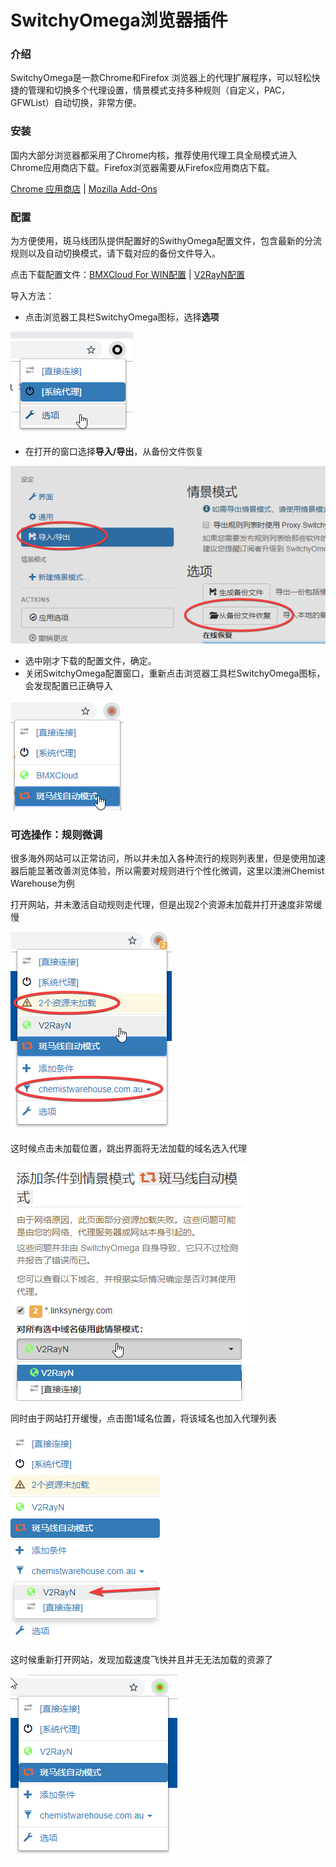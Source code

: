 # SwitchyOmega浏览器插件

### 介绍

SwitchyOmega是一款Chrome和Firefox 浏览器上的代理扩展程序，可以轻松快捷的管理和切换多个代理设置，情景模式支持多种规则（自定义，PAC，GFWList）自动切换，非常方便。

### 安装

国内大部分浏览器都采用了Chrome内核，推荐使用代理工具全局模式进入Chrome应用商店下载。Firefox浏览器需要从Firefox应用商店下载。

[Chrome 应用商店](https://chrome.google.com/webstore/detail/padekgcemlokbadohgkifijomclgjgif) \|   [Mozilla Add-Ons](https://addons.mozilla.org/en-US/firefox/addon/switchyomega/)

### 配置

为方便使用，斑马线团队提供配置好的SwithyOmega配置文件，包含最新的分流规则以及自动切换模式，请下载对应的备份文件导入。

点击下载配置文件：[BMXCloud For WIN配置](https://bmxcloud.cc/dl.php?type=d&id=12) \| [V2RayN配置](https://bmxcloud.cc/dl.php?type=d&id=13)

导入方法：

* 点击浏览器工具栏SwitchyOmega图标，选择**选项**

![](../../.gitbook/assets/image%20%2867%29.png)

* 在打开的窗口选择**导入/导出**，从备份文件恢复

![](../../.gitbook/assets/image%20%2821%29.png)

* 选中刚才下载的配置文件，确定。
* 关闭SwitchyOmega配置窗口，重新点击浏览器工具栏SwitchyOmega图标，会发现配置已正确导入

![](../../.gitbook/assets/image.png)

### 可选操作：规则微调

很多海外网站可以正常访问，所以并未加入各种流行的规则列表里，但是使用加速器后能显著改善浏览体验，所以需要对规则进行个性化微调，这里以澳洲Chemist Warehouse为例

打开网站，并未激活自动规则走代理，但是出现2个资源未加载并打开速度非常缓慢

![&#x56FE;1](../../.gitbook/assets/image%20%2850%29.png)

这时候点击未加载位置，跳出界面将无法加载的域名选入代理

![&#x56FE;2](../../.gitbook/assets/image%20%2849%29.png)

同时由于网站打开缓慢，点击图1域名位置，将该域名也加入代理列表

![](../../.gitbook/assets/image%20%2873%29.png)

这时候重新打开网站，发现加载速度飞快并且并无无法加载的资源了

![](../../.gitbook/assets/image%20%286%29.png)



